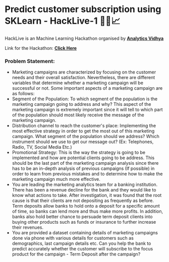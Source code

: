 # Predict customer subscription using SKLearn - HackLive-1 👨‍💻📈

HackLive is an Machine Learning Hackathon organised by <a href = "https://datahack.analyticsvidhya.com/contest/all/"><strong>Analytics Vidhya</strong></a> 

Link for the Hackathon: <a href = "https://datahack.analyticsvidhya.com/contest/hacklive-guided-community-hackathon/#About"><strong>Click Here</strong></a> 
### Problem Statement:

* Marketing campaigns are characterized by focusing on the customer needs and their overall satisfaction. Nevertheless, there are different variables that determine whether a marketing campaign will be successful or not. Some important aspects of a marketing campaign are as follows: 
* Segment of the Population: To which segment of the population is the marketing campaign going to address and why? This aspect of the marketing campaign is extremely important since it will tell to which part of the population should most likely receive the message of the marketing campaign. 
* Distribution channel to reach the customer's place: Implementing the most effective strategy in order to get the most out of this marketing campaign. What segment of the population should we address? Which instrument should we use to get our message out? (Ex: Telephones, Radio, TV, Social Media Etc.) 
* Promotional Strategy: This is the way the strategy is going to be implemented and how are potential clients going to be address. This should be the last part of the marketing campaign analysis since there has to be an in-depth analysis of previous campaigns (If possible) in order to learn from previous mistakes and to determine how to make the marketing campaign much more effective.
* You are leading the marketing analytics team for a banking institution. There has been a revenue decline for the bank and they would like to know what actions to take. After investigation, it was found that the root cause is that their clients are not depositing as frequently as before. Term deposits allow banks to hold onto a deposit for a specific amount of time, so banks can lend more and thus make more profits. In addition, banks also hold better chance to persuade term deposit clients into buying other products such as funds or insurance to further increase their revenues.
* You are provided a dataset containing details of marketing campaigns done via phone with various details for customers such as demographics, last campaign details etc. Can you help the bank to predict accurately whether the customer will subscribe to the focus product for the campaign - Term Deposit after the campaign?
